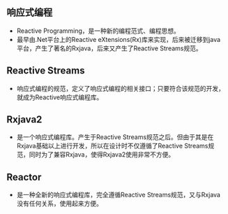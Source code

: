 ## 响应式编程
* Reactive Programming，是一种新的编程范式、编程思想。
* 最早由.Net平台上的Reactive eXtensions(Rx)库来实现，后来被迁移到java平台，产生了著名的Rxjava，后来又产生了Reactive Streams规范。
## Reactive Streams
* 响应式编程的规范，定义了响应式编程的相关接口；只要符合该规范的开发，就成为Reactive响应式编程库。
## Rxjava2
* 是一个响应式编程库。产生于Reactive Streams规范之后。但由于其是在Rxjava基础以上进行开发，所以在设计时不仅遵循了Reactive Streams规范，同时为了兼容Rxjava，使得Rxjava2使用非常不方便。
## Reactor
* 是一种全新的响应式编程库，完全遵循Reactive Streams规范，又与Rxjava没有任何关系，使用起来方便。